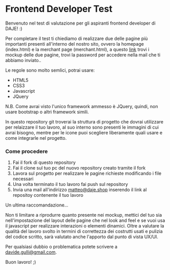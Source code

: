 # Frontend Developer Test

Benvenuto nel test di valutazione per gli aspiranti frontend developer di DAJE! :)

Per completare il test ti chiediamo di realizzare due delle pagine più importanti presenti all'interno del nostro sito, ovvero la homepage (index.html) e la merchant page (merchant.html), a questo [link](https://miro.com/app/board/o9J_laIf3pc=/) trovi i mockup delle due pagine, trovi la password per accedere nella mail che ti abbiamo inviato..

Le regole sono molto semlici, potrai usare:
 
- HTML5
- CSS3
- Javascript
- JQuery

N.B. Come avrai visto l'unico framework ammesso è JQuery, quindi, non usare bootstrap o altri framework simili.

In questo repository git troverai la struttura di progetto che dovrai utilizzare per relaizzare il tuo lavoro, al suo interno sono presenti le immagini di cui avrai bisogno, mentre per le icone puoi scegliere liberamente quali usare e come integrarle nel progetto.

### Come procedere

1. Fai il fork di questo repository
2. Fai il clone sul tuo pc del nuovo repository creato tramite il fork 
3. Lavora sul progetto per realizzare le pagine richieste modificando i file necessari
4. Una volta terminato il tuo lavoro fai push sul repository
5. Invia una mail all'indirizzo matteo@daje.shop inserendo il link al repositoy contenente il tuo lavoro
  
Un ultima raccomandazione...  
  
Non ti limitare a riprodurre quanto presente nei mockup, mettici del tuo sia nell'impostazione del layout delle pagine che nel look and feel e se vuoi usa  il javascript per realizzare interazioni o elementi dinamici. Oltre a valutare la qualità del lavoro svolto in termini di correttezza dei costrutti usati e pulizia del codice scritto, sarà valutato anche l'apporto dal punto di vista UX/UI.

Per qualsiasi dubbio o problematica potete scrivere a davide.gulli@gmail.com.

Buon lavoro! ;)
